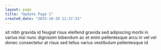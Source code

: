 ```yaml
---
layout: page
title: "Update Page 1"
created_date: "2025-10-29 11:37:33"
---
```


sit nibh gravida id feugiat risus eleifend gravida sed adipiscing morbi in varius nisi nunc dignissim bibendum ac et enim pellentesque arcu in vel vel donec consectetur at risus sed tellus varius vestibulum pellentesque id 
